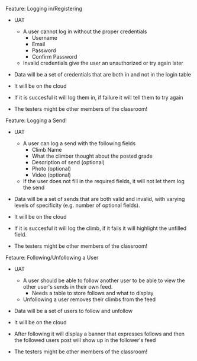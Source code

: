 Feature: Logging in/Registering
- UAT
  - A user cannot log in without the proper credentials
    - Username
    - Email
    - Password
    - Confirm Password
  - Invalid credentials give the user an unauthorized or try again later

- Data will be a set of credentials that are both in and not in the login table
- It will be on the cloud
- If it is succesful it will log them in, if failure it will tell them to try again
- The testers might be other members of the classroom!


Feature: Logging a Send!
- UAT
  - A user can log a send with the following fields
    - Climb Name
    - What the climber thought about the posted grade
    - Description of send (optional)
    - Photo (optional)
    - Video (optional)
  - If the user does not fill in the required fields, it will not let them log the send

- Data will be a set of sends that are both valid and invalid, with varying levels of specificity (e.g. number of optional fields).
- It will be on the cloud
- If it is succesful it will log the climb, if it fails it will highlight the unfilled field.
- The testers might be other members of the classroom!


Fetaure: Following/Unfollowing a User
- UAT
  - A user should be able to follow another user to be able to view the other user's sends in their own feed.
    - Needs a table to store follows and what to display
  - Unfollowing a user removes their climbs from the feed

- Data will be a set of users to follow and unfollow
- It will be on the cloud
- After following it will display a banner that expresses follows and then the followed users post will show up in the follower's feed
- The testers might be other members of the classroom!